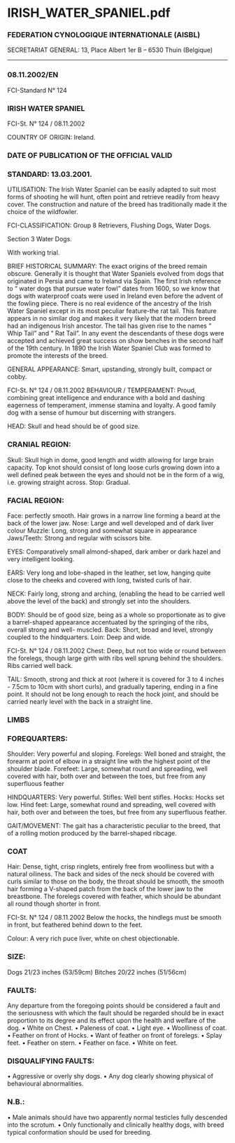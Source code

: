 # IRISH_WATER_SPANIEL.pdf


### FEDERATION CYNOLOGIQUE INTERNATIONALE (AISBL)


SECRETARIAT GENERAL: 13, Place Albert 1er  B – 6530 Thuin (Belgique)
______________________________________________________________________________

### 08.11.2002/EN



FCI-Standard N° 124


### IRISH WATER SPANIEL




FCI-St. N° 124  / 08.11.2002

COUNTRY OF ORIGIN: Ireland.


### DATE OF PUBLICATION OF THE OFFICIAL VALID



### STANDARD:  13.03.2001.



UTILISATION: The Irish Water Spaniel can be easily adapted to
suit most forms of shooting he will hunt, often point and retrieve
readily from heavy cover.  The construction and nature of the breed
has traditionally made it the choice of the wildfowler.

FCI-CLASSIFICATION:  Group   8   Retrievers, Flushing Dogs,
Water Dogs.

Section 3  Water Dogs.

With working trial.

BRIEF HISTORICAL SUMMARY:  The exact origins of the
breed remain obscure.  Generally it is thought that Water Spaniels
evolved from dogs that originated in Persia and came to Ireland via
Spain.  The first Irish reference to “ water dogs that pursue water
fowl” dates from 1600, so we know that dogs with waterproof coats
were used in Ireland even before the advent of the fowling piece.
There is no real evidence of the ancestry of the Irish Water Spaniel
except in its most peculiar feature-the rat tail.   This feature appears
in no similar dog and makes it very likely that the modern breed had
an indigenous Irish ancestor.   The tail has given rise to the names “
Whip Tail” and “ Rat Tail”.  In any event the descendants of these
dogs were accepted and achieved great success on show benches in
the second half of the 19th century.  In 1890 the Irish Water Spaniel
Club was formed to promote the interests of the breed.

GENERAL APPEARANCE: Smart, upstanding, strongly built,
compact or cobby.



FCI-St. N° 124  / 08.11.2002
BEHAVIOUR / TEMPERAMENT: Proud, combining great
intelligence and endurance with a bold and dashing eagerness of
temperament, immense stamina and loyalty.
A good family dog with a sense of humour but discerning with
strangers.

HEAD: Skull and head should be of good size.

### CRANIAL REGION:


Skull: Skull high in dome, good length and width allowing for large
brain capacity.  Top knot should consist of long loose curls growing
down into a well defined peak between the eyes and should not be in
the form of a wig, i.e. growing straight across.
Stop: Gradual.

### FACIAL REGION:


Face: perfectly smooth.  Hair grows in a narrow line forming a beard
at the back of the lower jaw.
Nose: Large and well developed and of dark liver colour
Muzzle: Long, strong and somewhat square in appearance
Jaws/Teeth: Strong and regular with scissors bite.

EYES: Comparatively small almond-shaped, dark amber or dark
hazel and very intelligent looking.

EARS: Very long and lobe-shaped in the leather, set low, hanging
quite close to the cheeks and covered with long, twisted curls of hair.

NECK: Fairly long, strong and arching, (enabling the head to be
carried well above the level of the back) and strongly set into the
shoulders.

BODY: Should be of good size, being as a whole so proportionate as
to give a barrel-shaped appearance accentuated by the springing of
the ribs, overall strong and well- muscled.
Back: Short, broad and level, strongly coupled to the hindquarters.
Loin: Deep and wide.


FCI-St. N° 124  / 08.11.2002
Chest: Deep, but not too wide or round between the forelegs, though
large girth with ribs well sprung behind the shoulders.  Ribs carried
well back.

TAIL: Smooth, strong and thick at root (where it is covered for 3 to
4 inches  - 7.5cm to 10cm with short curls), and gradually tapering,
ending in a fine point.  It should not be long enough to reach the
hock joint, and should be carried nearly level with the back in a
straight line.

### LIMBS



### FOREQUARTERS:


Shoulder:  Very powerful and sloping.
Forelegs: Well boned and straight, the forearm at point of elbow in a
straight line with the highest point of the shoulder blade.
Forefeet: Large, somewhat round and spreading, well covered with
hair, both over and between the toes, but free from any superfluous
feather

HINDQUARTERS: Very powerful.
Stifles:  Well bent stifles.
Hocks: Hocks set low.
Hind feet: Large, somewhat round and spreading, well covered with
hair, both over and between the toes, but free from any superfluous
feather.

GAIT/MOVEMENT: The gait has a characteristic peculiar to the
breed, that of a rolling motion produced by the barrel-shaped ribcage.

### COAT


Hair: Dense, tight, crisp ringlets, entirely free from woolliness but
with a natural oiliness.  The back and sides of the neck should be
covered with curls similar to those on the body, the throat should be
smooth, the smooth hair forming a V-shaped patch from the back of
the lower jaw to the breastbone.  The forelegs covered with feather,
which should be abundant all round though shorter in front.


FCI-St. N° 124  / 08.11.2002
Below the hocks, the hindlegs must be smooth in front, but feathered
behind down to the feet.

Colour: A very rich puce liver, white on chest objectionable.

### SIZE:


Dogs     21/23 inches (53/59cm)
Bitches 20/22 inches (51/56cm)

### FAULTS:


Any departure from the foregoing points should be considered a fault
and the seriousness with which the fault should be regarded should
be in exact proportion to its degree and its effect upon the health and
welfare of the dog.
•
White on Chest.
•
Paleness of coat.
•
Light eye.
•
Woolliness of coat.
•
Feather on front of Hocks.
•
Want of feather on front of forelegs.
•
Splay feet.
•
Feather on stern.
•
Feather on face.
•
White on feet.

### DISQUALIFYING FAULTS:


•   Aggressive or overly shy dogs.
•   Any dog clearly showing physical of behavioural abnormalities.

### N.B.:


•   Male animals should have two apparently normal testicles fully
descended into the scrotum.
•
Only functionally and clinically healthy dogs, with breed
typical conformation should be used for breeding.






